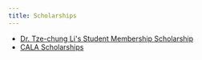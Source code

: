 ```yaml
---
title: Scholarships
---
```

+ [Dr. Tze-chung Li's Student Membership Scholarship](/scholarship/tze-chung)
+ [CALA Scholarships](/scholarship/cala/)